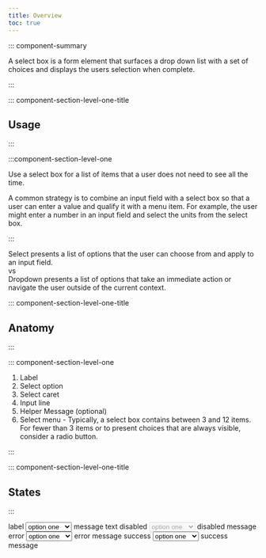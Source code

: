 ```yaml
---
title: Overview
toc: true
---
```


::: component-summary

A select box is a form element that surfaces a drop down list with a set of choices and displays the users selection when complete.

:::

::: component-section-level-one-title

## Usage

:::

:::component-section-level-one

Use a select box for a list of items that a user does not need to see all the time.

A common strategy is to combine an input field with a select box so that a user can enter a value and qualify it with a menu item. For example, the user might enter a number in an input field and select the units from the select box.

:::

<DocPinbox>
<div>Select presents a list of options that the user can choose from and apply to an input field.</div>
<div class="versus"><div class="versus-bubble">vs</div></div>
<div>Dropdown presents a list of options that take an immediate action or navigate the user outside of the current context.</div>
</DocPinbox>

::: component-section-level-one-title

## Anatomy

:::

::: component-section-level-one

1. Label
2. Select option
3. Select caret
4. Input line
5. Helper Message (optional)
6. Select menu - Typically, a select box contains between 3 and 12 items. For fewer than 3 items or to present choices that are always visible, consider a radio button.

:::

::: component-section-level-one-title

## States

:::

<DocIndent>
<div>
    <cds-form-group layout="horizontal">
      <cds-select layout="horizontal">
        <label>label</label>
        <select>
          <option>option one</option>
          <option>option two</option>
          <option>option three</option>
        </select>
        <cds-control-message>message text</cds-control-message>
      </cds-select>
      <cds-select layout="horizontal">
        <label>disabled</label>
        <select disabled>
          <option>option one</option>
          <option>option two</option>
          <option>option three</option>
        </select>
        <cds-control-message>disabled message</cds-control-message>
      </cds-select>
      <cds-select layout="horizontal" status="error">
        <label>error</label>
        <select>
          <option>option one</option>
          <option>option two</option>
          <option>option three</option>
        </select>
        <cds-control-message status="error">error message</cds-control-message>
      </cds-select>
      <cds-select layout="horizontal" status="success">
        <label>success</label>
        <select>
          <option>option one</option>
          <option>option two</option>
          <option>option three</option>
        </select>
        <cds-control-message status="success">success message</cds-control-message>
      </cds-select>
    </cds-form-group>
    </div>
</DocIndent>
